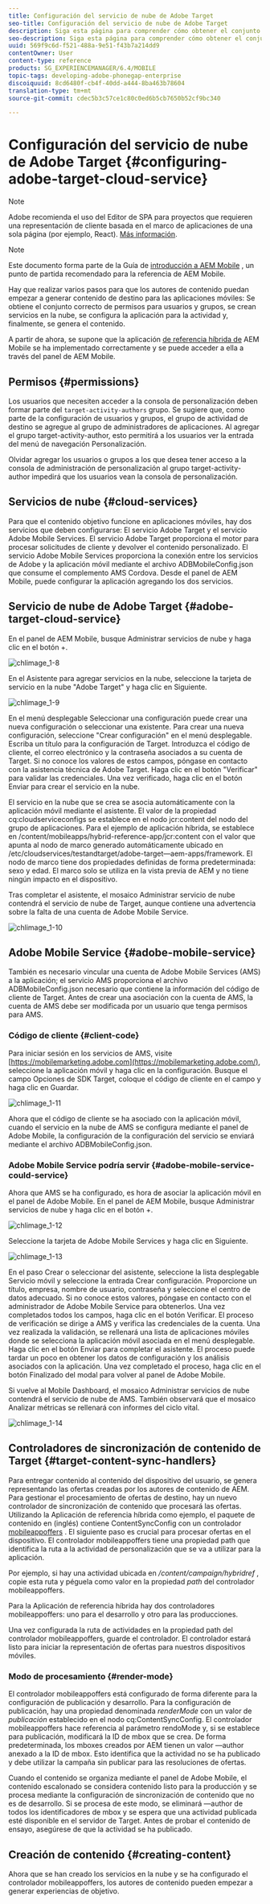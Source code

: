 ```yaml
---
title: Configuración del servicio de nube de Adobe Target
seo-title: Configuración del servicio de nube de Adobe Target
description: Siga esta página para comprender cómo obtener el conjunto correcto de permisos para usuarios y grupos, crear servicios en la nube, configurar la aplicación para la actividad y finalmente generar el contenido.
seo-description: Siga esta página para comprender cómo obtener el conjunto correcto de permisos para usuarios y grupos, crear servicios en la nube, configurar la aplicación para la actividad y finalmente generar el contenido.
uuid: 569f9c6d-f521-488a-9e51-f43b7a214dd9
contentOwner: User
content-type: reference
products: SG_EXPERIENCEMANAGER/6.4/MOBILE
topic-tags: developing-adobe-phonegap-enterprise
discoiquuid: 8cd6480f-cb4f-40dd-a444-8ba463b78604
translation-type: tm+mt
source-git-commit: cdec5b3c57ce1c80c0ed6b5cb7650b52cf9bc340

---
```



# Configuración del servicio de nube de Adobe Target {#configuring-adobe-target-cloud-service}

>[!NOTE]
>
>Adobe recomienda el uso del Editor de SPA para proyectos que requieren una representación de cliente basada en el marco de aplicaciones de una sola página (por ejemplo, React). [Más información](/help/sites-developing/spa-overview.md).

>[!NOTE]
>
>Este documento forma parte de la Guía de [introducción a AEM Mobile](/help/mobile/getting-started-aem-mobile.md) , un punto de partida recomendado para la referencia de AEM Mobile.

Hay que realizar varios pasos para que los autores de contenido puedan empezar a generar contenido de destino para las aplicaciones móviles: Se obtiene el conjunto correcto de permisos para usuarios y grupos, se crean servicios en la nube, se configura la aplicación para la actividad y, finalmente, se genera el contenido.

A partir de ahora, se supone que la aplicación [de referencia híbrida de](https://github.com/Adobe-Marketing-Cloud-Apps/aem-mobile-hybrid-reference) AEM Mobile se ha implementado correctamente y se puede acceder a ella a través del panel de AEM Mobile.

## Permisos  {#permissions}

Los usuarios que necesiten acceder a la consola de personalización deben formar parte del `target-activity-authors` grupo. Se sugiere que, como parte de la configuración de usuarios y grupos, el grupo de actividad de destino se agregue al grupo de administradores de aplicaciones. Al agregar el grupo target-activity-author, esto permitirá a los usuarios ver la entrada del menú de navegación Personalización.

Olvidar agregar los usuarios o grupos a los que desea tener acceso a la consola de administración de personalización al grupo target-activity-author impedirá que los usuarios vean la consola de personalización.

## Servicios de nube {#cloud-services}

Para que el contenido objetivo funcione en aplicaciones móviles, hay dos servicios que deben configurarse: El servicio Adobe Target y el servicio Adobe Mobile Services. El servicio Adobe Target proporciona el motor para procesar solicitudes de cliente y devolver el contenido personalizado. El servicio Adobe Mobile Services proporciona la conexión entre los servicios de Adobe y la aplicación móvil mediante el archivo ADBMobileConfig.json que consume el complemento AMS Cordova. Desde el panel de AEM Mobile, puede configurar la aplicación agregando los dos servicios.

## Servicio de nube de Adobe Target {#adobe-target-cloud-service}

En el panel de AEM Mobile, busque Administrar servicios de nube y haga clic en el botón +.

![chlimage_1-8](assets/chlimage_1-8.png)

En el Asistente para agregar servicios en la nube, seleccione la tarjeta de servicio en la nube &quot;Adobe Target&quot; y haga clic en Siguiente.

![chlimage_1-9](assets/chlimage_1-9.png)

En el menú desplegable Seleccionar una configuración puede crear una nueva configuración o seleccionar una existente. Para crear una nueva configuración, seleccione &quot;Crear configuración&quot; en el menú desplegable. Escriba un título para la configuración de Target. Introduzca el código de cliente, el correo electrónico y la contraseña asociados a su cuenta de Target. Si no conoce los valores de estos campos, póngase en contacto con la asistencia técnica de Adobe Target. Haga clic en el botón &quot;Verificar&quot; para validar las credenciales. Una vez verificado, haga clic en el botón Enviar para crear el servicio en la nube.

El servicio en la nube que se crea se asocia automáticamente con la aplicación móvil mediante el asistente. El valor de la propiedad cq:cloudserviceconfigs se establece en el nodo jcr:content del nodo del grupo de aplicaciones. Para el ejemplo de aplicación híbrida, se establece en /content/mobileapps/hybrid-reference-app/jcr:content con el valor que apunta al nodo de marco generado automáticamente ubicado en /etc/cloudservices/testandtarget/adobe-target—aem-apps/framework. El nodo de marco tiene dos propiedades definidas de forma predeterminada: sexo y edad. El marco solo se utiliza en la vista previa de AEM y no tiene ningún impacto en el dispositivo.

Tras completar el asistente, el mosaico Administrar servicio de nube contendrá el servicio de nube de Target, aunque contiene una advertencia sobre la falta de una cuenta de Adobe Mobile Service.

![chlimage_1-10](assets/chlimage_1-10.png)

## Adobe Mobile Service {#adobe-mobile-service}

También es necesario vincular una cuenta de Adobe Mobile Services (AMS) a la aplicación; el servicio AMS proporciona el archivo ADBMobileConfig.json necesario que contiene la información del código de cliente de Target. Antes de crear una asociación con la cuenta de AMS, la cuenta de AMS debe ser modificada por un usuario que tenga permisos para AMS.

### Código de cliente {#client-code}

Para iniciar sesión en los servicios de AMS, visite [https://mobilemarketing.adobe.com](https://mobilemarketing.adobe.com/), seleccione la aplicación móvil y haga clic en la configuración. Busque el campo Opciones de SDK Target, coloque el código de cliente en el campo y haga clic en Guardar.

![chlimage_1-11](assets/chlimage_1-11.png)

Ahora que el código de cliente se ha asociado con la aplicación móvil, cuando el servicio en la nube de AMS se configura mediante el panel de Adobe Mobile, la configuración de la configuración del servicio se enviará mediante el archivo ADBMobileConfig.json.

### Adobe Mobile Service podría servir {#adobe-mobile-service-could-service}

Ahora que AMS se ha configurado, es hora de asociar la aplicación móvil en el panel de Adobe Mobile. En el panel de AEM Mobile, busque Administrar servicios de nube y haga clic en el botón +.

![chlimage_1-12](assets/chlimage_1-12.png)

Seleccione la tarjeta de Adobe Mobile Services y haga clic en Siguiente.

![chlimage_1-13](assets/chlimage_1-13.png)

En el paso Crear o seleccionar del asistente, seleccione la lista desplegable Servicio móvil y seleccione la entrada Crear configuración. Proporcione un título, empresa, nombre de usuario, contraseña y seleccione el centro de datos adecuado. Si no conoce estos valores, póngase en contacto con el administrador de Adobe Mobile Service para obtenerlos. Una vez completados todos los campos, haga clic en el botón Verificar. El proceso de verificación se dirige a AMS y verifica las credenciales de la cuenta. Una vez realizada la validación, se rellenará una lista de aplicaciones móviles donde se selecciona la aplicación móvil asociada en el menú desplegable. Haga clic en el botón Enviar para completar el asistente. El proceso puede tardar un poco en obtener los datos de configuración y los análisis asociados con la aplicación. Una vez completado el proceso, haga clic en el botón Finalizado del modal para volver al panel de Adobe Mobile.

Si vuelve al Mobile Dashboard, el mosaico Administrar servicios de nube contendrá el servicio de nube de AMS. También observará que el mosaico Analizar métricas se rellenará con informes del ciclo vital.

![chlimage_1-14](assets/chlimage_1-14.png)

## Controladores de sincronización de contenido de Target {#target-content-sync-handlers}

Para entregar contenido al contenido del dispositivo del usuario, se genera representando las ofertas creadas por los autores de contenido de AEM. Para gestionar el procesamiento de ofertas de destino, hay un nuevo controlador de sincronización de contenido que procesará las ofertas. Utilizando la Aplicación de referencia híbrida como ejemplo, el paquete de contenido en (inglés) contiene ContentSyncConfig con un controlador [mobileappoffers](https://github.com/Adobe-Marketing-Cloud-Apps/aem-mobile-hybrid-reference/blob/master/aem-package/content-author/src/main/content/jcr_root/content/mobileapps/hybrid-reference-app/en/_jcr_content/pge-app/app-config-dev/targetOffers/.content.xml) . El siguiente paso es crucial para procesar ofertas en el dispositivo. El controlador mobileappoffers tiene una propiedad path que identifica la ruta a la actividad de personalización que se va a utilizar para la aplicación.

Por ejemplo, si hay una actividad ubicada en */content/campaign/hybridref* , copie esta ruta y péguela como valor en la propiedad *path* del controlador mobileappoffers.

Para la Aplicación de referencia híbrida hay dos controladores mobileappoffers: uno para el desarrollo y otro para las producciones.

Una vez configurada la ruta de actividades en la propiedad path del controlador mobileappoffers, guarde el controlador. El controlador estará listo para iniciar la representación de ofertas para nuestros dispositivos móviles.

### Modo de procesamiento {#render-mode}

El controlador mobileappoffers está configurado de forma diferente para la configuración de publicación y desarrollo. Para la configuración de publicación, hay una propiedad denominada *renderMode* con un valor de *publicación* establecido en el nodo cq:ContentSyncConfig. El controlador mobileappoffers hace referencia al parámetro rendoMode y, si se establece para publicación, modificará la ID de mbox que se crea. De forma predeterminada, los mboxes creados por AEM tienen un valor —author anexado a la ID de mbox. Esto identifica que la actividad no se ha publicado y debe utilizar la campaña sin publicar para las resoluciones de ofertas.

Cuando el contenido se organiza mediante el panel de Adobe Mobile, el contenido escalonado se considera contenido listo para la producción y se procesa mediante la configuración de sincronización de contenido que no es de desarrollo. Si se procesa de este modo, se eliminará —author de todos los identificadores de mbox y se espera que una actividad publicada esté disponible en el servidor de Target. Antes de probar el contenido de ensayo, asegúrese de que la actividad se ha publicado.

## Creación de contenido {#creating-content}

Ahora que se han creado los servicios en la nube y se ha configurado el controlador mobileappoffers, los autores de contenido pueden empezar a generar experiencias de objetivo.
